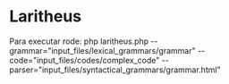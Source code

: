 # Laritheus

Para executar rode:
php laritheus.php --grammar="input_files/lexical_grammars/grammar" --code="input_files/codes/complex_code" --parser="input_files/syntactical_grammars/grammar.html"